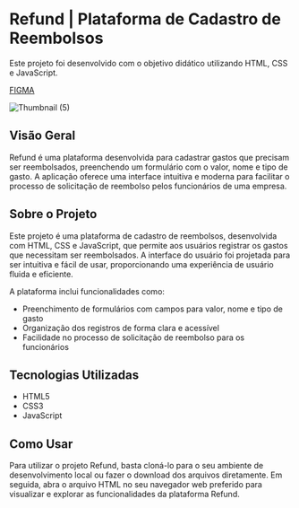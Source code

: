 # Refund | Plataforma de Cadastro de Reembolsos

Este projeto foi desenvolvido com o objetivo didático utilizando HTML, CSS e JavaScript.

[FIGMA](https://www.figma.com/design/prgjOefgCyRAbhN1HMY8Io/Sistema-de-reembolso-(Community)?node-id=915-685&t=K0oX1p79RUZmskQl-0) 

![Thumbnail (5)](https://github.com/user-attachments/assets/4b35419e-951a-483c-ba28-baf6f7f21a2a)

##  Visão Geral

Refund é uma plataforma desenvolvida para cadastrar gastos que precisam ser reembolsados, preenchendo um formulário com o valor, nome e tipo de gasto. A aplicação oferece uma interface intuitiva e moderna para facilitar o processo de solicitação de reembolso pelos funcionários de uma empresa.

## Sobre o Projeto

Este projeto é uma plataforma de cadastro de reembolsos, desenvolvida com HTML, CSS e JavaScript, que permite aos usuários registrar os gastos que necessitam ser reembolsados. A interface do usuário foi projetada para ser intuitiva e fácil de usar, proporcionando uma experiência de usuário fluida e eficiente.

A plataforma inclui funcionalidades como:
- Preenchimento de formulários com campos para valor, nome e tipo de gasto
- Organização dos registros de forma clara e acessível
- Facilidade no processo de solicitação de reembolso para os funcionários

## Tecnologias Utilizadas

- HTML5
- CSS3
- JavaScript

## Como Usar

Para utilizar o projeto Refund, basta cloná-lo para o seu ambiente de desenvolvimento local ou fazer o download dos arquivos diretamente. Em seguida, abra o arquivo HTML no seu navegador web preferido para visualizar e explorar as funcionalidades da plataforma Refund.
